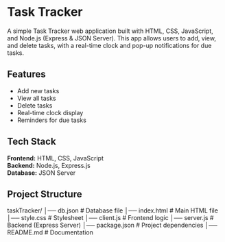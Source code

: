 # Task Tracker 
A simple Task Tracker web application built with HTML, CSS, JavaScript, and Node.js (Express & JSON Server). This app allows users to add, view, and delete tasks, with a real-time clock and pop-up notifications for due tasks.

## Features
- Add new tasks
- View all tasks
- Delete tasks
- Real-time clock display
- Reminders for due tasks

## Tech Stack
**Frontend:** HTML, CSS, JavaScript  
**Backend:** Node.js, Express.js  
**Database:** JSON Server  

## Project Structure
taskTracker/
│── db.json          # Database file
│── index.html       # Main HTML file
│── style.css        # Stylesheet
│── client.js        # Frontend logic
│── server.js        # Backend (Express Server)
│── package.json     # Project dependencies
│── README.md        # Documentation